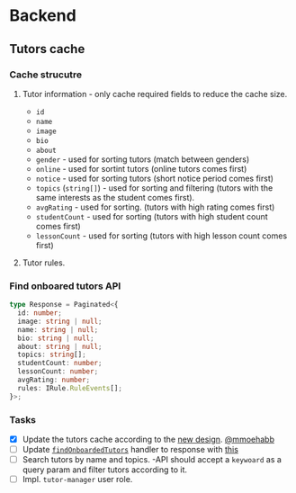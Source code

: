 # Backend

## Tutors cache

### Cache strucutre

1. Tutor information - only cache required fields to reduce the cache size.

   - `id`
   - `name`
   - `image`
   - `bio`
   - `about`
   - `gender` - used for sorting tutors (match between genders)
   - `online` - used for sortint tutors (online tutors comes first)
   - `notice` - used for sorting tutors (short notice period comes first)
   - `topics` (`string[]`) - used for sorting and filtering (tutors with the same interests as the student comes first).
   - `avgRating` - used for sorting. (tutors with high rating comes first)
   - `studentCount` - used for sorting (tutors with high student count comes first)
   - `lessonCount` - used for sorting (tutors with high lesson count comes first)

2. Tutor rules.

### Find onboared tutors API

```ts
type Response = Paginated<{
  id: number;
  image: string | null;
  name: string | null;
  bio: string | null;
  about: string | null;
  topics: string[];
  studentCount: number;
  lessonCount: number;
  avgRating: number;
  rules: IRule.RuleEvents[];
}>;
```

### Tasks

- [x] Update the tutors cache according to the [new design](#cache-strucutre). [@mmoehabb](https://github.com/mmoehabb)
- [ ] Update [`findOnboardedTutors`](/services/server/src/handlers/user.ts) handler to response with [this](#find-onboared-tutors-api)
- [ ] Search tutors by name and topics.
      -API should accept a `keywoard` as a query param and filter tutors according to it.
- [ ] Impl. `tutor-manager` user role.
